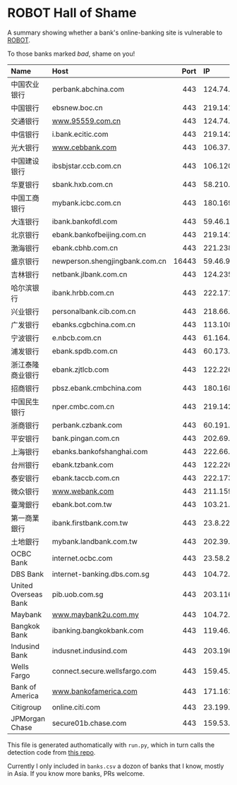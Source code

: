 
# ROBOT Hall of Shame

A summary showing whether a bank's online-banking site is vulnerable to [ROBOT](https://robotattack.org).

To those banks marked *bad*, shame on you!

| Name                 | Host                           |   Port | IP              | Flag         | Verdict   |
|:---------------------|:-------------------------------|-------:|:----------------|:-------------|:----------|
| 中国农业银行         | perbank.abchina.com            |    443 | 124.74.251.169  | SAFE         | Good      |
| 中国银行             | ebsnew.boc.cn                  |    443 | 219.141.226.40  | INCONSISTENT | Unsure    |
| 交通银行             | www.95559.com.cn               |    443 | 124.74.244.2    | NOTLS        | Error     |
| 中信银行             | i.bank.ecitic.com              |    443 | 219.142.124.139 | SAFE         | Good      |
| 光大银行             | www.cebbank.com                |    443 | 106.37.164.153  | VULNERABLE   | **Bad**   |
| 中国建设银行         | ibsbjstar.ccb.com.cn           |    443 | 106.120.109.66  | SAFE         | Good      |
| 华夏银行             | sbank.hxb.com.cn               |    443 | 58.210.177.133  | VULNERABLE   | **Bad**   |
| 中国工商银行         | mybank.icbc.com.cn             |    443 | 180.169.80.55   | SAFE         | Good      |
| 大连银行             | ibank.bankofdl.com             |    443 | 59.46.191.34    | VULNERABLE   | **Bad**   |
| 北京银行             | ebank.bankofbeijing.com.cn     |    443 | 219.141.230.17  | VULNERABLE   | **Bad**   |
| 渤海银行             | ebank.cbhb.com.cn              |    443 | 221.238.57.199  | SAFE         | Good      |
| 盛京银行             | newperson.shengjingbank.com.cn |  16443 | 59.46.94.53     | VULNERABLE   | **Bad**   |
| 吉林银行             | netbank.jlbank.com.cn          |    443 | 124.235.208.199 | VULNERABLE   | **Bad**   |
| 哈尔滨银行           | ibank.hrbb.com.cn              |    443 | 222.171.250.196 | VULNERABLE   | **Bad**   |
| 兴业银行             | personalbank.cib.com.cn        |    443 | 218.66.47.198   | SAFE         | Good      |
| 广发银行             | ebanks.cgbchina.com.cn         |    443 | 113.108.153.42  | VULNERABLE   | **Bad**   |
| 宁波银行             | e.nbcb.com.cn                  |    443 | 61.164.72.169   | VULNERABLE   | **Bad**   |
| 浦发银行             | ebank.spdb.com.cn              |    443 | 60.173.223.199  | VULNERABLE   | **Bad**   |
| 浙江泰隆商业银行     | ebank.zjtlcb.com               |    443 | 122.226.149.198 | VULNERABLE   | **Bad**   |
| 招商银行             | pbsz.ebank.cmbchina.com        |    443 | 180.168.0.58    | SAFE         | Good      |
| 中国民生银行         | nper.cmbc.com.cn               |    443 | 219.142.89.145  | SAFE         | Good      |
| 浙商银行             | perbank.czbank.com             |    443 | 60.191.8.56     | SAFE         | Good      |
| 平安银行             | bank.pingan.com.cn             |    443 | 202.69.23.236   | SAFE         | Good      |
| 上海银行             | ebanks.bankofshanghai.com      |    443 | 222.66.10.162   | SAFE         | Good      |
| 台州银行             | ebank.tzbank.com               |    443 | 122.226.171.71  | SAFE         | Good      |
| 泰安银行             | ebank.taccb.com.cn             |    443 | 222.173.8.202   | SAFE         | Good      |
| 微众银行             | www.webank.com                 |    443 | 211.159.212.166 | SAFE         | Good      |
| 臺灣銀行             | ebank.bot.com.tw               |    443 | 103.21.63.9     | SAFE         | Good      |
| 第一商業銀行         | ibank.firstbank.com.tw         |    443 | 23.8.228.192    | SAFE         | Good      |
| 土地銀行             | mybank.landbank.com.tw         |    443 | 202.39.57.95    | VULNERABLE   | **Bad**   |
| OCBC Bank            | internet.ocbc.com              |    443 | 23.58.251.186   | SAFE         | Good      |
| DBS Bank             | internet-banking.dbs.com.sg    |    443 | 104.72.94.241   | SAFE         | Good      |
| United Overseas Bank | pib.uob.com.sg                 |    443 | 203.116.108.248 | SAFE         | Good      |
| Maybank              | www.maybank2u.com.my           |    443 | 104.72.98.249   | SAFE         | Good      |
| Bangkok Bank         | ibanking.bangkokbank.com       |    443 | 119.46.71.60    | SAFE         | Good      |
| Indusind Bank        | indusnet.indusind.com          |    443 | 203.196.200.211 | NOTLS        | Error     |
| Wells Fargo          | connect.secure.wellsfargo.com  |    443 | 159.45.170.156  | SAFE         | Good      |
| Bank of America      | www.bankofamerica.com          |    443 | 171.161.206.100 | SAFE         | Good      |
| Citigroup            | online.citi.com                |    443 | 23.199.132.100  | SAFE         | Good      |
| JPMorgan Chase       | secure01b.chase.com            |    443 | 159.53.232.21   | SAFE         | Good      |

This file is generated authomatically with `run.py`, which in turn calls the
detection code from [this repo](https://github.com/robotattackorg/robot-detect/).

Currently I only included in `banks.csv` a dozon of banks that I know, mostly in Asia.
If you know more banks, PRs welcome.

